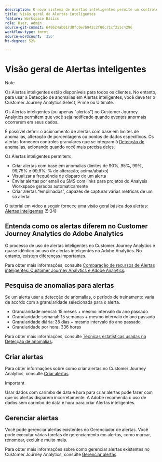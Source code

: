 ```yaml
---
description: O novo sistema de Alertas inteligentes permite um controle mais detalhado dos alertas e integra a detecção de anomalias ao sistema de alertas.
title: Visão geral de Alertas inteligentes
feature: Workspace Basics
role: User, Admin
source-git-commit: 640624ab017d8fc0e7b942c2f00c71cf255c4296
workflow-type: tm+mt
source-wordcount: '356'
ht-degree: 52%

---
```


# Visão geral de Alertas inteligentes

>[!NOTE]
>
>Os Alertas inteligentes estão disponíveis para todos os clientes. No entanto, para usar a Detecção de anomalias em Alertas inteligentes, você deve ter o Customer Journey Analytics Select, Prime ou Ultimate.

Os Alertas inteligentes (ou apenas &quot;alertas&quot;) no Customer Journey Analytics permitem que você seja notificado quando eventos anormais ocorrerem em seus dados.

É possível definir o acionamento de alertas com base em limites de anomalias, alteração de porcentagens ou pontos de dados específicos. Os alertas fornecem controles granulares que se integram à [Detecção de anomalias](/help/analysis-workspace/c-anomaly-detection/anomaly-detection.md), acionando quando você mais precisa deles.

Os Alertas inteligentes permitem:

* Criar alertas com base em anomalias (limites de 90%, 95%, 99%, 99,75% e 99,9%; % de alteração; acima/abaixo)
* Visualizar a frequência de disparo de um alerta
* Enviar alertas por email ou SMS com links para projetos do Analysis Workspace gerados automaticamente
* Criar alertas “empilhados”, capazes de capturar várias métricas de um só alerta

O tutorial em vídeo a seguir fornece uma visão geral básica dos alertas: [Alertas inteligentes](https://experienceleague.adobe.com/docs/analytics-learn/tutorials/data-science/intelligent-alerts.html?lang=pt-BR) (5:34)

## Entenda como os alertas diferem no Customer Journey Analytics do Adobe Analytics

O processo de uso de alertas inteligentes no Customer Journey Analytics é quase idêntico ao uso de alertas inteligentes no Adobe Analytics. No entanto, existem diferenças importantes.

Para obter mais informações, consulte [Comparação de recursos de Alertas inteligentes: Customer Journey Analytics e Adobe Analytics](/help/components/c-intelligent-alerts/alerts-feature-comparison.md).

## Pesquisa de anomalias para alertas

Se um alerta usar a detecção de anomalias, o período de treinamento varia de acordo com a granularidade selecionada para o alerta.

* Granularidade mensal: 15 meses + mesmo intervalo do ano passado
* Granularidade semanal: 15 semanas + mesmo intervalo do ano passado
* Granularidade diária: 35 dias + mesmo intervalo do ano passado
* Granularidade por hora: 336 horas

Para obter mais informações, consulte [Técnicas estatísticas usadas na Detecção de anomalias](/help/analysis-workspace/c-anomaly-detection/statistics-anomaly-detection.md).

## Criar alertas

Para obter informações sobre como criar alertas no Customer Journey Analytics, consulte [Criar alertas](/help/components/c-intelligent-alerts/alert-builder.md).

>[!IMPORTANT]
>
>Usar dados com carimbo de data e hora para criar alertas pode fazer com que os alertas disparem incorretamente. A Adobe recomenda o uso de dados sem carimbo de data e hora para criar Alertas inteligentes.

## Gerenciar alertas

Você pode gerenciar alertas existentes no Gerenciador de alertas. Você pode executar várias tarefas de gerenciamento em alertas, como marcar, renomear, excluir e muito mais.

Para obter mais informações sobre como gerenciar alertas existentes no Customer Journey Analytics, consulte [Gerenciar alertas](/help/components/c-intelligent-alerts/alert-manager.md).

